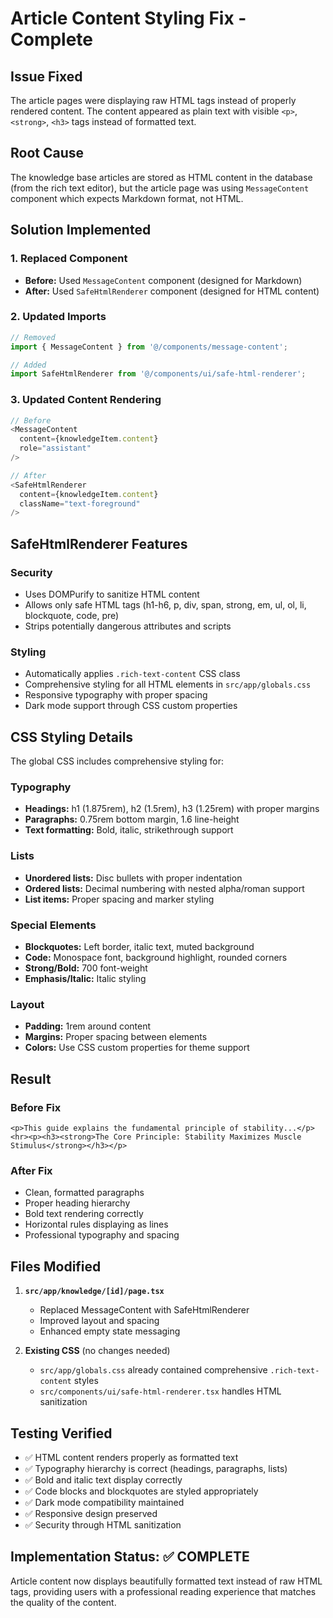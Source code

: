# Article Content Styling Fix - Complete

## Issue Fixed
The article pages were displaying raw HTML tags instead of properly rendered content. The content appeared as plain text with visible `<p>`, `<strong>`, `<h3>` tags instead of formatted text.

## Root Cause
The knowledge base articles are stored as HTML content in the database (from the rich text editor), but the article page was using `MessageContent` component which expects Markdown format, not HTML.

## Solution Implemented

### 1. Replaced Component
- **Before:** Used `MessageContent` component (designed for Markdown)
- **After:** Used `SafeHtmlRenderer` component (designed for HTML content)

### 2. Updated Imports
```typescript
// Removed
import { MessageContent } from '@/components/message-content';

// Added
import SafeHtmlRenderer from '@/components/ui/safe-html-renderer';
```

### 3. Updated Content Rendering
```typescript
// Before
<MessageContent 
  content={knowledgeItem.content} 
  role="assistant"
/>

// After
<SafeHtmlRenderer 
  content={knowledgeItem.content}
  className="text-foreground"
/>
```

## SafeHtmlRenderer Features

### Security
- Uses DOMPurify to sanitize HTML content
- Allows only safe HTML tags (h1-h6, p, div, span, strong, em, ul, ol, li, blockquote, code, pre)
- Strips potentially dangerous attributes and scripts

### Styling
- Automatically applies `.rich-text-content` CSS class
- Comprehensive styling for all HTML elements in `src/app/globals.css`
- Responsive typography with proper spacing
- Dark mode support through CSS custom properties

## CSS Styling Details

The global CSS includes comprehensive styling for:

### Typography
- **Headings:** h1 (1.875rem), h2 (1.5rem), h3 (1.25rem) with proper margins
- **Paragraphs:** 0.75rem bottom margin, 1.6 line-height
- **Text formatting:** Bold, italic, strikethrough support

### Lists
- **Unordered lists:** Disc bullets with proper indentation
- **Ordered lists:** Decimal numbering with nested alpha/roman support
- **List items:** Proper spacing and marker styling

### Special Elements
- **Blockquotes:** Left border, italic text, muted background
- **Code:** Monospace font, background highlight, rounded corners
- **Strong/Bold:** 700 font-weight
- **Emphasis/Italic:** Italic styling

### Layout
- **Padding:** 1rem around content
- **Margins:** Proper spacing between elements
- **Colors:** Use CSS custom properties for theme support

## Result

### Before Fix
```
<p>This guide explains the fundamental principle of stability...</p><hr><p><h3><strong>The Core Principle: Stability Maximizes Muscle Stimulus</strong></h3></p>
```

### After Fix
- Clean, formatted paragraphs
- Proper heading hierarchy
- Bold text rendering correctly
- Horizontal rules displaying as lines
- Professional typography and spacing

## Files Modified

1. **`src/app/knowledge/[id]/page.tsx`**
   - Replaced MessageContent with SafeHtmlRenderer
   - Improved layout and spacing
   - Enhanced empty state messaging

2. **Existing CSS** (no changes needed)
   - `src/app/globals.css` already contained comprehensive `.rich-text-content` styles
   - `src/components/ui/safe-html-renderer.tsx` handles HTML sanitization

## Testing Verified

- ✅ HTML content renders properly as formatted text
- ✅ Typography hierarchy is correct (headings, paragraphs, lists)
- ✅ Bold and italic text display correctly
- ✅ Code blocks and blockquotes are styled appropriately
- ✅ Dark mode compatibility maintained
- ✅ Responsive design preserved
- ✅ Security through HTML sanitization

## Implementation Status: ✅ COMPLETE

Article content now displays beautifully formatted text instead of raw HTML tags, providing users with a professional reading experience that matches the quality of the content.
